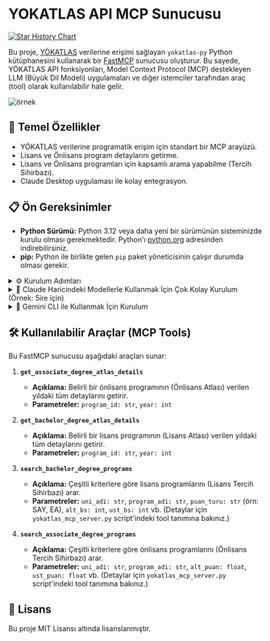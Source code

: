 # YOKATLAS API MCP Sunucusu

[![Star History Chart](https://api.star-history.com/svg?repos=saidsurucu/yokatlas-mcp&type=Date)](https://www.star-history.com/#saidsurucu/yokatlas-mcp&Date)

Bu proje, [YÖKATLAS](https://yokatlas.yok.gov.tr/) verilerine erişimi sağlayan `yokatlas-py` Python kütüphanesini kullanarak bir [FastMCP](https://www.gofastmcp.com/) sunucusu oluşturur. Bu sayede, YÖKATLAS API fonksiyonları, Model Context Protocol (MCP) destekleyen LLM (Büyük Dil Modeli) uygulamaları ve diğer istemciler tarafından araç (tool) olarak kullanılabilir hale gelir.

![örnek](./ornek.png)

## 🎯 Temel Özellikler

* YÖKATLAS verilerine programatik erişim için standart bir MCP arayüzü.
* Lisans ve Önlisans program detaylarını getirme.
* Lisans ve Önlisans programları için kapsamlı arama yapabilme (Tercih Sihirbazı).
* Claude Desktop uygulaması ile kolay entegrasyon.

## 📋 Ön Gereksinimler

* **Python Sürümü:** Python 3.12 veya daha yeni bir sürümünün sisteminizde kurulu olması gerekmektedir. Python'ı [python.org](https://www.python.org/downloads/) adresinden indirebilirsiniz.
* **pip:** Python ile birlikte gelen `pip` paket yöneticisinin çalışır durumda olması gerekir.

<details>
<summary>⚙️ Kurulum Adımları</summary>

### Hızlı Kurulum (Önerilen)

Claude Desktop'a entegre etmek için sadece `uv` kurulumuna ihtiyacınız var:

#### 1. `uv` Kurulumu
`uv`, hızlı bir Python paket yöneticisidir.

* **macOS ve Linux:**
  ```bash
  curl -LsSf https://astral.sh/uv/install.sh | sh
  ```

* **Windows (PowerShell):**
  ```bash
  powershell -c "irm https://astral.sh/uv/install.ps1 | iex"
  ```

* **pip ile kurulum:**
  ```bash
  pip install uv
  ```

Kurulumu doğrulayın: `uv --version`

#### 2. Claude Desktop'a Ekleme

Claude Desktop ayarlarından (Settings > Developer > Edit Config) yapılandırma dosyasına aşağıdaki girdiyi ekleyin:

```json
{
  "mcpServers": {
    "YOKATLAS API Servisi": {
      "command": "uvx",
      "args": [
        "--from",
        "git+https://github.com/saidsurucu/yokatlas-mcp",
        "yokatlas-mcp"
      ]
    }
  }
}
```

Başarılı bir kurulumdan sonra, Claude Desktop uygulamasında YOKATLAS API araçlarını kullanabilirsiniz.

</details>

<details>
<summary>🚀 Claude Haricindeki Modellerle Kullanmak İçin Çok Kolay Kurulum (Örnek: 5ire için)</summary>

Bu bölüm, YOKATLAS MCP aracını 5ire gibi Claude Desktop dışındaki MCP istemcileriyle kullanmak isteyenler içindir.

1. **Python Kurulumu:** Sisteminizde Python 3.12 veya üzeri kurulu olmalıdır. Kurulum sırasında "Add Python to PATH" (Python'ı PATH'e ekle) seçeneğini işaretlemeyi unutmayın. [Buradan indirebilirsiniz](https://www.python.org/downloads/).

2. **Git Kurulumu (Windows):** Bilgisayarınıza git yazılımını [indirip kurun](https://git-scm.com/download/win). "Git for Windows/x64 Setup" seçeneğini indirmelisiniz.

3. **uv Kurulumu:**
   - **Windows Kullanıcıları (PowerShell):** Bir CMD ekranı açın ve bu kodu çalıştırın: `powershell -ExecutionPolicy ByPass -c "irm https://astral.sh/uv/install.ps1 | iex"`
   - **Mac/Linux Kullanıcıları (Terminal):** Bir Terminal ekranı açın ve bu kodu çalıştırın: `curl -LsSf https://astral.sh/uv/install.sh | sh`

4. **Microsoft Visual C++ Redistributable (Windows):** Bazı Python paketlerinin doğru çalışması için gereklidir. [Buradan indirip kurun](https://aka.ms/vs/17/release/vc_redist.x64.exe).

5. İşletim sisteminize uygun 5ire MCP istemcisini indirip kurun.

6. 5ire'ı açın. **Workspace → Providers** menüsünden kullanmak istediğiniz LLM servisinin API anahtarını girin.

7. **Tools** menüsüne girin. **+Local** veya **New** yazan butona basın.

8. Aşağıdaki bilgileri girin:
   - **Tool Key:** `yokatlasmcp`
   - **Name:** `YOKATLAS MCP`
   - **Command:**
     ```
     uvx --from git+https://github.com/saidsurucu/yokatlas-mcp yokatlas-mcp
     ```

9. **Save** butonuna basarak kaydedin.

10. Şimdi **Tools** altında **YOKATLAS MCP**'yi görüyor olmalısınız. Üstüne geldiğinizde sağda çıkan butona tıklayıp etkinleştirin (yeşil ışık yanmalı).

11. Artık YOKATLAS MCP ile konuşabilirsiniz.

</details>

<details>
<summary>🔧 Gemini CLI ile Kullanmak İçin Kurulum</summary>

**Ön Gereksinimler:** Python, uv, (Windows için) Microsoft Visual C++ Redistributable'ın sisteminizde kurulu olduğundan emin olun. Detaylı bilgi için yukarıdaki "5ire için Kurulum" bölümündeki ilgili adımlara bakabilirsiniz.

1. **Gemini CLI ayarlarını yapılandırın:**

   Gemini CLI'ın ayar dosyasını düzenleyin:
   - **macOS/Linux:** `~/.gemini/settings.json`
   - **Windows:** `%USERPROFILE%\.gemini\settings.json`

2. **Aşağıdaki mcpServers bloğunu ekleyin:**

   ```json
   {
     "theme": "Default",
     "selectedAuthType": "oauth-personal",
     "mcpServers": {
       "yokatlas_mcp": {
         "command": "uvx",
         "args": [
           "--from",
           "git+https://github.com/saidsurucu/yokatlas-mcp",
           "yokatlas-mcp"
         ]
       }
     }
   }
   ```

3. **Yapılandırma açıklamaları:**
   - `"yokatlas_mcp"`: Sunucunuz için yerel bir isim
   - `"command"`: uvx komutu (uv'nin paket çalıştırma aracı)
   - `"args"`: GitHub'dan doğrudan YOKATLAS MCP'yi çalıştırmak için gerekli argümanlar

4. **Kullanım:**
   - Gemini CLI'ı başlatın
   - YOKATLAS MCP araçları otomatik olarak kullanılabilir olacaktır
   - **Örnek komutlar:**
     - "İstanbul'daki tıp fakültelerinin 2024 taban puanlarını getir"
     - "Boğaziçi Üniversitesi Bilgisayar Mühendisliği programının detaylarını ara"
     - "SAY puan türünde 400-500 bin sıralama aralığındaki mühendislik programlarını listele"

</details>

## 🛠️ Kullanılabilir Araçlar (MCP Tools)

Bu FastMCP sunucusu aşağıdaki araçları sunar:

1.  **`get_associate_degree_atlas_details`**
    * **Açıklama:** Belirli bir önlisans programının (Önlisans Atlası) verilen yıldaki tüm detaylarını getirir.
    * **Parametreler:** `program_id: str`, `year: int`

2.  **`get_bachelor_degree_atlas_details`**
    * **Açıklama:** Belirli bir lisans programının (Lisans Atlası) verilen yıldaki tüm detaylarını getirir.
    * **Parametreler:** `program_id: str`, `year: int`

3.  **`search_bachelor_degree_programs`**
    * **Açıklama:** Çeşitli kriterlere göre lisans programlarını (Lisans Tercih Sihirbazı) arar.
    * **Parametreler:** `uni_adi: str`, `program_adi: str`, `puan_turu: str` (örn: SAY, EA), `alt_bs: int`, `ust_bs: int` vb. (Detaylar için `yokatlas_mcp_server.py` script'indeki tool tanımına bakınız.)

4.  **`search_associate_degree_programs`**
    * **Açıklama:** Çeşitli kriterlere göre önlisans programlarını (Önlisans Tercih Sihirbazı) arar.
    * **Parametreler:** `uni_adi: str`, `program_adi: str`, `alt_puan: float`, `ust_puan: float` vb. (Detaylar için `yokatlas_mcp_server.py` script'indeki tool tanımına bakınız.)


## 📜 Lisans

Bu proje MIT Lisansı altında lisanslanmıştır.